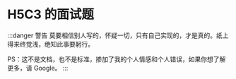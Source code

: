 # H5C3 的面试题

:::danger 警告
莫要相信别人写的，怀疑一切，只有自己实现的，才是真的。纸上得来终觉浅，绝知此事要躬行。

PS：这不是文档，也不是标准，掺加了我的个人情感和个人错误，如果你想了解更多，请 Google。
:::
